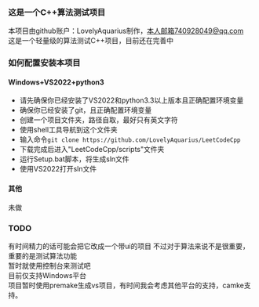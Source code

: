 ### 这是一个C++算法测试项目


本项目由github账户：LovelyAquarius制作，本人邮箱740928049@qq.com  
这是一个轻量级的算法测试C++项目，目前还在完善中  

### 如何配置安装本项目

#### Windows+VS2022+python3
- 请先确保你已经安装了VS2022和python3.3以上版本且正确配置环境变量
- 确保你已经安装了git，且正确配置环境变量
- 创建一个项目文件夹，路径自取，最好只有英文字符
- 使用shell工具导航到这个文件夹
- 输入命令``git clone https://github.com/LovelyAquarius/LeetCodeCpp``
- 下载完成后进入"LeetCodeCpp/scripts"文件夹
- 运行Setup.bat脚本，将生成sln文件
- 使用VS2022打开sln文件

#### 其他
未做


### TODO
有时间精力的话可能会把它改成一个带ui的项目
不过对于算法来说不是很重要，重要的是测试算法功能  
暂时就使用控制台来测试吧  
目前仅支持Windows平台  
项目暂时使用premake生成vs项目，有时间我会考虑其他平台的支持，camke支持。